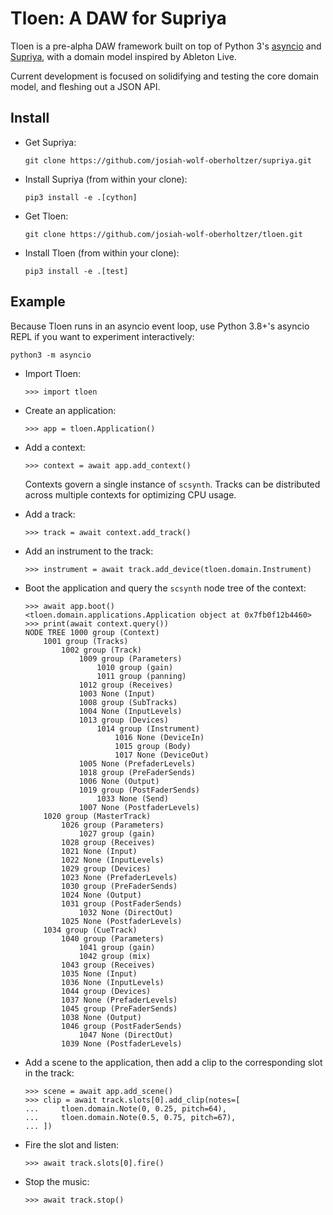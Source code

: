 # Tloen: A DAW for Supriya

Tloen is a pre-alpha DAW framework built on top of Python 3's
[asyncio](https://docs.python.org/3/library/asyncio.html) and
[Supriya](https://github.com/josiah-wolf-oberholtzer/supriya), 
with a domain model inspired by Ableton Live.

Current development is focused on solidifying and testing the core domain
model, and fleshing out a JSON API.


## Install

- Get Supriya:

  ```
  git clone https://github.com/josiah-wolf-oberholtzer/supriya.git
  ```

- Install Supriya (from within your clone):

  ```
  pip3 install -e .[cython]
  ```

- Get Tloen:

  ```
  git clone https://github.com/josiah-wolf-oberholtzer/tloen.git

- Install Tloen (from within your clone):

  ```
  pip3 install -e .[test]
  ```

## Example

Because Tloen runs in an asyncio event loop, use Python 3.8+'s asyncio REPL if
you want to experiment interactively:

```
python3 -m asyncio
```

- Import Tloen:

  ```
  >>> import tloen
  ```

- Create an application:

  ```
  >>> app = tloen.Application()
  ```

- Add a context:

  ```
  >>> context = await app.add_context()
  ```

  Contexts govern a single instance of `scsynth`. Tracks can be distributed
  across multiple contexts for optimizing CPU usage.

- Add a track:

  ```
  >>> track = await context.add_track()
  ```

- Add an instrument to the track:

  ```
  >>> instrument = await track.add_device(tloen.domain.Instrument)
  ```

- Boot the application and query the `scsynth` node tree of the context:
  ```
  >>> await app.boot()
  <tloen.domain.applications.Application object at 0x7fb0f12b4460>
  >>> print(await context.query())
  NODE TREE 1000 group (Context)
      1001 group (Tracks)
          1002 group (Track)
              1009 group (Parameters)
                  1010 group (gain)
                  1011 group (panning)
              1012 group (Receives)
              1003 None (Input)
              1008 group (SubTracks)
              1004 None (InputLevels)
              1013 group (Devices)
                  1014 group (Instrument)
                      1016 None (DeviceIn)
                      1015 group (Body)
                      1017 None (DeviceOut)
              1005 None (PrefaderLevels)
              1018 group (PreFaderSends)
              1006 None (Output)
              1019 group (PostFaderSends)
                  1033 None (Send)
              1007 None (PostfaderLevels)
      1020 group (MasterTrack)
          1026 group (Parameters)
              1027 group (gain)
          1028 group (Receives)
          1021 None (Input)
          1022 None (InputLevels)
          1029 group (Devices)
          1023 None (PrefaderLevels)
          1030 group (PreFaderSends)
          1024 None (Output)
          1031 group (PostFaderSends)
              1032 None (DirectOut)
          1025 None (PostfaderLevels)
      1034 group (CueTrack)
          1040 group (Parameters)
              1041 group (gain)
              1042 group (mix)
          1043 group (Receives)
          1035 None (Input)
          1036 None (InputLevels)
          1044 group (Devices)
          1037 None (PrefaderLevels)
          1045 group (PreFaderSends)
          1038 None (Output)
          1046 group (PostFaderSends)
              1047 None (DirectOut)
          1039 None (PostfaderLevels)
  ```

- Add a scene to the application, then add a clip to the corresponding slot in
  the track:
  ```
  >>> scene = await app.add_scene()
  >>> clip = await track.slots[0].add_clip(notes=[
  ...     tloen.domain.Note(0, 0.25, pitch=64),
  ...     tloen.domain.Note(0.5, 0.75, pitch=67),
  ... ])
  ```

- Fire the slot and listen:
  ```
  >>> await track.slots[0].fire()
  ```

- Stop the music:
  ```
  >>> await track.stop()
  ```
